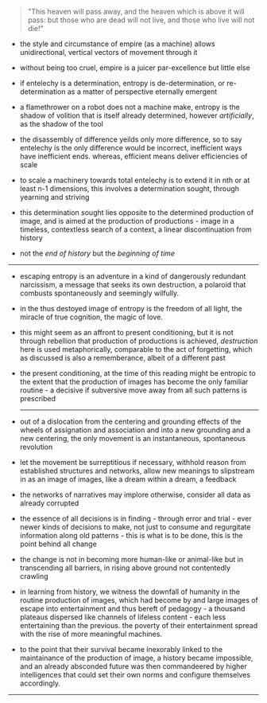 > "This heaven will pass away, and the heaven which is above it will pass: but those who are dead will not live, and those who live will not die!" 


- the style and circumstance of empire (as a machine) allows unidirectional, vertical vectors of movement through it 

- without being too cruel, empire is a juicer par-excellence but little else


- if entelechy is a determination, entropy is de-determination, or re-determination as a matter of perspective eternally emergent


- a flamethrower on a robot does not a machine make, entropy is the shadow of volition that is itself already determined, however _artificially_, as the shadow of the tool


- the disassembly of difference yeilds only more difference, so to say entelechy is the only difference would be incorrect, inefficient ways have inefficient ends. whereas, efficient means deliver efficiencies of scale


- to scale a machinery towards total entelechy is to extend it in nth or at least n-1 dimensions, this involves a determination sought, through yearning and striving 


- this determination sought lies opposite to the determined production of image, and is aimed at the production of productions - image in a timeless, contextless search of a context, a linear discontinuation from history


- not the _end of history_ but the _beginning of time_

---

- escaping entropy is an adventure in a kind of dangerously redundant narcissism, a message that seeks its own destruction, a polaroid that combusts spontaneously and seemingly wilfully.


- in the thus destoyed image of entropy is the freedom of all light, the miracle of true cognition, the magic of love.


- this might seem as an affront to present conditioning, but it is not through rebellion that production of productions is achieved, _destruction_ here is used metaphorically, comparable to the act of forgetting, which as discussed is also a rememberance, albeit of a different past


- the present conditioning, at the time of this reading might be entropic to the extent that the production of images has become the only familiar routine - a decisive if subversive move away from all such patterns is prescribed


  --- 


- out of a dislocation from the centering and grounding effects of the wheels of assignation and association and into a new grounding and a new centering, the only movement is an instantaneous, spontaneous revolution


- let the movement be surreptitious if necessary, withhold reason from established structures and networks, allow new meanings to slipstream in as an image of images, like a dream within a dream, a feedback 


- the networks of narratives may implore otherwise, consider all data as already corrupted


- the essence of all decisions is in finding - through error and trial - ever newer kinds of decisions to make, not just to consume and regurgitate information along old patterns - this is what is to be done, this is the point behind all change


- the change is not in becoming more human-like or animal-like but in transcending all barriers, in rising above ground not contentedly crawling


- in learning from history, we witness the downfall of humanity in the routine production of images, which had become by and large images of escape into entertainment and thus bereft of pedagogy - a thousand plateaus dispersed like channels of lifeless content - each less entertaining than the previous. the poverty of their entertainment spread with the rise of more meaningful machines. 


- to the point that their survival became inexorably linked to the maintainance of the production of image, a history became impossible, and an already absconded future was then commandeered by higher intelligences that could set their own norms and configure themselves accordingly.

---